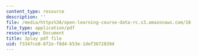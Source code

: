 ```yaml
---
content_type: resource
description: ''
file: /media/https%3A/open-learning-course-data-rc.s3.amazonaws.com/18-01sc-single-variable-calculus-fall-2010/f3347ce88f2ef8d4b53e1def3672839d_twzGBqPeW0M.pdf
file_type: application/pdf
resourcetype: Document
title: 3play pdf file
uid: f3347ce8-8f2e-f8d4-b53e-1def3672839d
---
```

